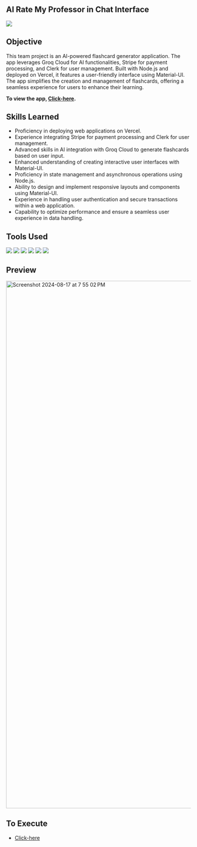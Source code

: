 ## AI Rate My Professor in Chat Interface

<img src="https://img.shields.io/badge/-Solo Project-f2336f?&style=for-the-badge&logoColor=white" />

## Objective

This team project is an AI-powered flashcard generator application. The app leverages Groq Cloud for AI functionalities, Stripe for payment processing, and Clerk for user management. Built with Node.js and deployed on Vercel, it features a user-friendly interface using Material-UI. The app simplifies the creation and management of flashcards, offering a seamless experience for users to enhance their learning.

**To view the app, <a href="https://ai-rmp-nu.vercel.app/"> Click-here</a>.** 

## Skills Learned
- Proficiency in deploying web applications on Vercel.
- Experience integrating Stripe for payment processing and Clerk for user management.
- Advanced skills in AI integration with Groq Cloud to generate flashcards based on user input.
- Enhanced understanding of creating interactive user interfaces with Material-UI.
- Proficiency in state management and asynchronous operations using Node.js.
- Ability to design and implement responsive layouts and components using Material-UI.
- Experience in handling user authentication and secure transactions within a web application.
- Capability to optimize performance and ensure a seamless user experience in data handling.
  
## Tools Used

<div>
  <img src="https://img.shields.io/badge/-NodeJs-orange?&style=for-the-badge&logo=html5&logoColor=white" />
  <img src="https://img.shields.io/badge/-JavaScript-e8d82a?&style=for-the-badge&logo=javascript&logoColor=white" />
  <img src="https://img.shields.io/badge/-Material UI-364559?&style=for-the-badge&logoColor=white" />
  <img src="https://img.shields.io/badge/-Stripe-blue?&style=for-the-badge&logo=stripe&logoColor=white" />
  <img src="https://img.shields.io/badge/-Clerk-0a0a0a?&style=for-the-badge&logo=clerk&logoColor=white" />
  <img src="https://img.shields.io/badge/-GroqCloud API-364559?&style=for-the-badge&logoColor=white" />
</div>

## Preview
<img width="1440" alt="Screenshot 2024-08-17 at 7 55 02 PM" src="https://github.com/user-attachments/assets/c57f33c8-4bb1-4af3-9b01-102cb6d4a421">



## To Execute
- <a href="https://ai-rmp-nu.vercel.app/"> Click-here</a>
